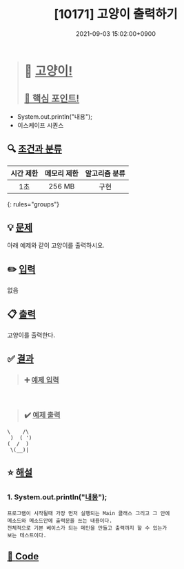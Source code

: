 ﻿---
title : "[10171] 고양이 출력하기"
categories:
  - Codetest
tags:
  - BackJoon Java - Basic
  - 사칙연산과 입출력
last_modified_at: 2021-09-03 #업데이트날짜.
date : 2021-09-03 15:02:00+0900
#toc: true # 퀵메뉴 활성화
#toc_label: "안녕하세요" # 퀵메뉴 이름
#toc_sticky: true # 퀵메뉴 고정할것인지?
# other options
---

> # 📜 <u>고양이!</u> 
> ## <u>📌 핵심 포인트!</u> 
* System.out.println("내용");
* 이스케이프 시퀀스


## 🔍 <u>조건과 분류</u>

| 시간 제한  | 메모리 제한  |  알고리즘 분류 |
|:-------------:|:---------------:|:-----------:|
| 1초     | 256 MB | 구현 |
{: rules="groups"}

## 💡 <u>문제</u> 
아래 예제와 같이 고양이를 출력하시오.

## ✏️ <u>입력</u>
없음

## 📋 <u>출력</u>
고양이를 출력한다.

## ✅ <u>결과</u>
> ### ➕ <u>예제 입력</u>
	ㅤ
> ### ✔️ <u>예제 출력</u>
	\    /\
	 )  ( ')
	(  /  )
	 \(__)|

## ⭐ <u>해설</u>
### 1. System.out.println("<u>내용</u>");
	프로그램이 시작될때 가장 먼저 실행되는 Main 클래스 그리고 그 안에 
	메소드와 메소드안에 출력문을 쓰는 내용이다.
	전체적으로 기본 베이스가 되는 메인을 만들고 출력까지 할 수 있는가
	보는 테스트이다. 


## <u>📖 <u>Code</u>
<script src="https://gist.github.com/Cononi/bc9733f2d1cbf221771ecdd0ea9e4917.js"></script>

